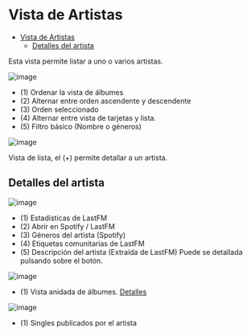 # Vista de Artistas

- [Vista de Artistas](#vista-de-artistas)
  - [Detalles del artista](#detalles-del-artista)

Esta vista permite listar a uno o varios artistas.

![image](https://user-images.githubusercontent.com/10118909/176406493-2b74cfde-ca51-46de-9316-df76a56bc1e8.png)

- (1) Ordenar la vista de álbumes
- (2) Alternar entre orden ascendente y descendente
- (3) Orden seleccionado
- (4) Alternar entre vista de tarjetas y lista.
- (5) Filtro básico (Nombre o géneros)

![image](https://user-images.githubusercontent.com/10118909/176407526-15e61bfc-0245-42e2-bca8-0e69ba14bf9d.png)

Vista de lista, el (+) permite detallar a un artista.

## Detalles del artista

![image](https://user-images.githubusercontent.com/10118909/176406641-1f78b5f4-659f-4a43-a138-1584939b5ea8.png)

- (1) Estadísticas de LastFM
- (2) Abrir en Spotify / LastFM
- (3) Géneros del artista (Spotify)
- (4) Etiquetas comunitarias de LastFM
- (5) Descripción del artista (Extraída de LastFM) Puede se detallada pulsando sobre el botón.

![image](https://user-images.githubusercontent.com/10118909/176406781-7adde0c5-309b-4b53-9f82-a006d8f69165.png)

- (1) Vista anidada de álbumes. [Detalles](./albumView.md)

![image](https://user-images.githubusercontent.com/10118909/176406823-65f391af-e3fc-4f9f-9852-943b58fa7ab4.png)

- (1) Singles publicados por el artista
